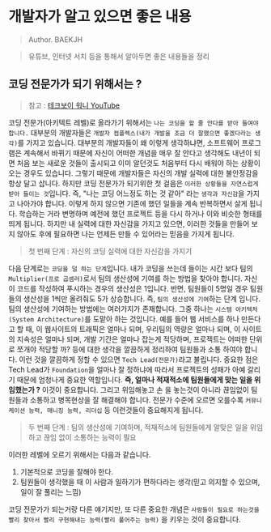 # 개발자가 알고 있으면 좋은 내용

> Author. BAEKJH

> 유튜브, 인터넷 서치 등을 통해서 알아두면 좋은 내용들을 정리

## 코딩 전문가가 되기 위해서는 ?

> 참고 : [테크보이 워니 YouTube](https://www.youtube.com/watch?v=rfxeU8tjNdU)

코딩 전문가(아키텍트 레벨)로 올라가기 위해서는 `나는 코딩을 할 줄 안다를 받아 들여야합니다.` 대부분의 개발자들은 `개발자 컴플렉스(내가 개발을 조금 더 잘했으면 좋겠다라는 생각)`를 가지고 있습니다. 대부분의 개발자들이 왜 이렇게 생각하냐면, 소프트웨어 프로그램은 계속해서 바뀌기 때문에 자신이 어떠한 개념을 매우 잘 안다고 생각해도 내년이 되면 처음 보는 새로운 것들이 출시되고 이미 알던것도 처음부터 다시 배워야 하는 상황이 오는 경우도 있습니다. 그렇기 때문에 개발자들은 자신의 개발 실력에 대한 불안정감을 항상 달고 삽니다. 하지만 코딩 전문가가 되기위한 첫 걸음은 `이러한 상황들을 자연스럽게 받아 들이는 것`입니다. 즉, "나는 코딩 어느정도 하는 것 같아" 라는 `생각과 자신감`을 가지고 나아가야 합니다. 이렇게 하지 않으면 기존에 했던 일들을 계속 반복하면서 살게 됩니다. 학습하는 거라 변명하며 예전에 했던 프로젝트 등을 다시 하거나 이와 비슷한 형태를 띄게 됩니다. 하지만 내 실력에 대한 자신감을 가지고 있으면, 이러한 것들을 만들어 보지 않아도 후에 필요하면 나는 언제든 만들 수 있어라는 믿음을 가지게 됩니다. 

> 첫 번째 단계 : 자신의 코딩 실력에 대한 자신감을 가지기 

다음 단계로는 `코딩을 덜 하는 단계`입니다. 내가 코딩을 쓰는데 들이는 시간 보다 팀의 `Multiplier(프로 곱셈러)`로서 팀의 생산성에 기여를 하는 방법을 찾아야 합니다. 자신이 코드를 작성하여 푸시하는 경우의 생산성은 1입니다. 반면, 팀원들이 5명일 경우 팀원들의 생산성을 1씩만 올려줘도 5가 상승합니다. 즉, `팀의 생산성에 기여`하는 단계 입니다. 팀의 생산성에 기여하는 방법에는 여러가지가 존재합니다. 그중 하나는 `시스템 아키텍처(System Architecture)`를 도맡아 하는 것입니다. 예를 들어 웹 서비스를 하나 만든다고 할 때, 이 웹사이트의 트래픽은 얼마나 되며, 우리팀의 역량은 얼마나 되며, 이 사이트의 지속성은 얼마나 되며, 개발 기간은 얼마나 잡는게 적당하며, 프로젝트는 어떠한 단위로 쪼개야 적당할 까? 등에 대한 생각을 깔끔하게 정리하여 팀원들과 소통 하여야 합니다. 이런 것을 깔끔하게 정할 수 있으면 `Tech Lead(전문가)`라고 불립니다. 중요한 점은 Tech Lead가 `Foundation`을 얼마나 잘 정하냐에 따라서 프로젝트의 성패가 아예 갈리기 때문에 엄청나게 중요한 역할입니다. __즉, 얼마나 적재적소에 팀원들에게 맞는 일을 위임했는가 ?__ 이것이 중요합니다. 그리고 위임해놓고 손 을 놓는것이 아니라 끊임없이 팀원들과 소통하고 병목현상을 잘 해결해야 합니다. 전문가 수준에 오르면 오를수록 `커뮤니케이션 능력, 매니징 능력, 리더십` 등 이런것들이 중요해지게 됩니다. 

> 두 번째 단계 : 팀의 생산성에 기여하며, 적재적소에 팀원들에게 알맞은 일을 위임하고 끊임 없이 소통하는 능력이 필요 

이러한 레벨에 오르기 위해서는 다음과 같습니다.

1. 기본적으로 코딩을 잘해야 한다.
2. 팀원들이 생각했을 때 이 사람과 일하기가 편하다라는 생각(믿고 의지할 수 있으며, 일이 잘 풀리는 느낌)

코딩 전문가가 되는거랑 다른 얘기지만, 또 다른 중요한 개념은 `사람들이 필요로 하는것을 빨리 찾아서 빨리 구현해내는 능력(빨리 풀어주는 능력)` 을 키우는 것이 중요합니다.